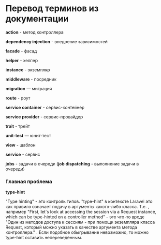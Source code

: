 # Перевод терминов из документации

**action** - метод контроллера

**dependency injection** - внедрение зависимостей

**facade** - фасад

**helper** - хелпер

**instance** - экземпляр

**middleware** - посредник 

**migration** — миграция

**route** - роут

**service container** - сервис-контейнер

**service provider** - сервис-провайдер

**trait** - трейт

**unit-test** — юнит-тест

**view** - шаблон

**service** - сервис

**jobs** - задачи в очереди (**job dispatching** - выполнение задачи в очереди)

### Главная проблема

**type-hint**

"Type hinting" - это контроль типов. "type-hint" в контексте Laravel это как правило означает подачу в аргументы какого-либо класса. Т.е. , например "First, let's look at accessing the session via a Request instance, which can be type-hinted on a controller method" - это что-то вроде "Один из методов доступа к сессиям - при помощи экземпляра класса Request, который можно указать в качестве аргумента метода контроллера." . Если подобное обыгрывание невозможно, то можно type-hint оставить непереведённым.
